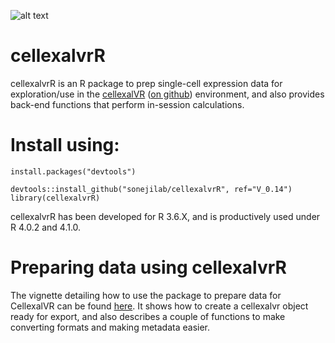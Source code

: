 ![alt text](logo_small.png)

# cellexalvrR
cellexalvrR is an R package to prep single-cell expression data for exploration/use in the [cellexalVR](https://cellexalvr.med.lu.se/) ([on github](https://github.com/sonejilab/cellexalvr)) environment, and also provides back-end functions that perform in-session calculations.


# Install using:
```
install.packages("devtools")

devtools::install_github("sonejilab/cellexalvrR", ref="V_0.14")
library(cellexalvrR)
```

cellexalvrR has been developed for R 3.6.X, and is productively used under R 4.0.2 and 4.1.0.

# Preparing data using cellexalvrR
The vignette detailing how to use the package to prepare data for CellexalVR can be found [here](https://cellexalvr.med.lu.se/cellexalvrr-vignette). It shows how to create a cellexalvr object ready for export, and also describes a couple of functions to make converting formats and making metadata easier.

